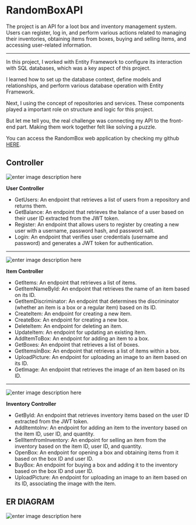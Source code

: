 


# RandomBoxAPI

The project is an API for a loot box and inventory management system. Users can register, log in, and perform various actions related to managing their inventories, obtaining items from boxes, buying and selling items, and accessing user-related information.

---
In this project, I worked with Entity Framework to configure its interaction with SQL databases, which was a key aspect of this project.

I learned how to set up the database context, define models and relationships, and perform various database operation with Entity Framework.

Next, I using the concept of repositories and services. These components played a important role on structure and logic for this project.

But let me tell you, the real challenge was connecting my API to the front-end part. Making them work together felt like solving a puzzle.

You can access the RandomBox web application by checking my github [HERE](https://github.com/slrlwtb2/RandomBoxWebApplication).

## Controller

![enter image description here](https://lh3.googleusercontent.com/pw/AIL4fc_7QT7BnXCvmXoLzUOJ2aTW24QokATPYlP5yo84xPp6oSugzPuyCev2ASIwpQl3ZoK_bmt10YI5qU6MLKqkQx8AEt5kr38Sr1j87D5vCwyM1g7xPLSbAc0eZE14UUYQCQxqiojlvQ480jieNoOK_4J-WQIrZud913EJW5_hGF4JESEoBRs2BtmQi_wBDWbP3D7a2MMF5oyIcFIHehzqJcO3hNct4v8yFa_mfD9OdMAIlR8AvapjjsRVAwp1sej8sDTr1n22Kp0-QCWdYsVdbHiAe5vFxVC6pFd4OF60yEgqsJq8hkD8qMaD8wIVj3-zla-hHLUVu2p8z4ZCxw-rJPyvwt2AyCIltFH6wOJFZcyUTXiPoZ_iiz6Q2cFSR5w5WdYai4xM8sYP70Huoaa2XXtPlFc8167d1oj3Ur6yv507QQAuVg76LQpaquNnDE8PdQcaCwTImJijJPyxWRB9H1Rz1j5w1NGo3VvqN4zo-AYvHGxltGwrBY1Sq4_0sJkwRY44qyiee_cUN_6uzkUfiA-wJJ6Vh--NtWysxX_SXVjA-C2hXoTBnnfJ9Vb8thCqppJyx3ZN9cU9ZOPg3-0cRqSreVYGSWdQ_w6Dt1PDqCYI4IijOafLscO2CAVnDRUYBOAssqq2Q9-2iEeevLQWFul09tFlYae6MtO7XEOIDr29oOvZK1oQMm6XWLD-GJjPA6VrhfADZTR3inTD5Ta8jf9LNt0q7-wTAmWNWYW0pNqR5oE31gmw84qfnhyCwqKHMjyX_J3oyO95OIu6bW3ftjeDvrYhV8RO6MHj61mqpEbFcyu0VYElFcQldbfkV9jeV1xzW-LUotPrBCWiVSVtjG2Jv_NfQSUOWGfASrmiVnxMDb-dGowYgcbo0E1zNJZubqW4uLK1xlPMfisZVYomRw=w349-h307-s-no?authuser=0)

**User Controller**

 - GetUsers: An endpoint that retrieves a list of users from a
   repository and returns them.
 - GetBalance: An endpoint that retrieves the balance of a user based on
   their user ID extracted from the JWT token.
 - Register: An endpoint that allows users to register by creating a new
   user with a username, password hash, and password salt.
 - Login: An endpoint that verifies user credentials (username and
   password) and generates a JWT token for authentication.

---
![enter image description here](https://lh3.googleusercontent.com/pw/AIL4fc-DN0SKdA0qqhhdWBUsrVlXrSweYNtrbAMr9D24dU4hDdAKM12s9Kyv7XnyOYLh7wSzUyO4Q3b05kKfJHwlSU06zXOTvXNPwk5infkI6gZG72J_uUFZ2ZkyNrNJmdvnhH5XvwCnn1M1G8ZrfAavuGXPglhSpN9mIivlFjB2iF9H01IbGjRZJ5jcKs46kFDxkl-S7AI0VezzEHkDonz3KsR-0MgG6tHQP-3mcN19THwL_BRuf0EHxKid6dq_x376r9Ts3jJR2H7UT-BYlajcVfJjRvvpnDXQidU-m6b6TnEBpjEzYHpXSdQcIuBIxziKCukgLv37B2vVguFn-b5y6WWVAt1G9jbFr8sM4tFkd_n9ABodX9KCEK3IH612Owuu3BPQ5xxqqQap9jQnZoADqY7rq8ryHuTUQOSLn8B637n7PyqiS_u4L310LqxK1wDWGm9pRXLfcD4VPzN4Xi_slqlca4Zq4Ov0jQMeteYFFZiXeZKi6UIpAiAYrB0kzCPQBXUSp3OjnYmz_K65KR17VgNRC39j0KCGfGRcLS0ji49HM_NHthoI5ggDMP97Zxd5Ore2jEgSTI5YX0qsHFbUEhPr7IcNKyhLzH_OmTJXuTjcN1Sgksd90eA68mPSFovMWTBuvGY9jw9pUqVNB26NiFM-zpU2SRp7VSn8ytasD3DO6liyHyJjU2f243h8e7HWCcBRsTDRZmQX8p7TbMQOIo-yrg7uwctjdNia0eu01FzOysJKo9ZsqWjWywr60O_mMryHpfJepLXpRSb7rtI-Mh4_08jwlg7fordmpET-wKEeL0IFn6TNbSxaMA-37CTwCmDQi5ma-Nap_pHNezknAj9Vgyxlr7RNRRd9Y_YHPyZO-01LjxagcpPjl9KD2fngxjrS8gylh8F4m2y-NBchqA=w644-h791-s-no?authuser=0)

**Item Controller**
 - GetItems: An endpoint that retrieves a list of items.
 - GetItemNameById: An endpoint that retrieves the name of an item based
   on its ID.
 - GetItemDiscriminator: An endpoint that determines the discriminator
   (whether an item is a box or a regular item) based on its ID.
 - CreateItem: An endpoint for creating a new item.
 - CreateBox: An endpoint for creating a new box.
 - DeleteItem: An endpoint for deleting an item.
 - UpdateItem: An endpoint for updating an existing item.
 - AddItemToBox: An endpoint for adding an item to a box.
 - GetBoxes: An endpoint that retrieves a list of boxes.
 - GetItemsInBox: An endpoint that retrieves a list of items within a
   box.
 - UploadPicture: An endpoint for uploading an image to an item based on
   its ID.
 - GetImage: An endpoint that retrieves the image of an item based on
   its ID.

---
![enter image description here](https://lh3.googleusercontent.com/pw/AIL4fc-B2rC5_y2w40OAGLtxuGoyc0IWynC_13CZFDa6Np5ld9NHIUZHjOTxD3KSvOW7eNfsZwG7IfVpOr559snJiJSYpqn2R6doSExIbR2R5tiHI8dmkzBLDUezpmURI5GmCo3uJL_KC3dwXKqBN8OTWaoqOhCAC8oJl6QvF9VlbSewiuuSp6zK5pSageSiL5_jvhOHiCDWhRujIpVMky_ypUIN1sAJiG0BwTXaU-6txX2PswOGhUlHesxLcfNGf80-DcgOSCwyeNV6PBApZl1MsH6zquXnYMJCHeS5Z2Uajh4bJt-5w6etpHq_7YwwTQBuwysS2kiu3KHDvHm5HySBlIBxOI55jy1CNAeWumavnw6CFjdTa_7u8WjzZTZYhKKPDgGjLtUKByF-tc-_vUV3Dg8BC6dhXkzIkemQQ5K4_nr1XR40Qe0xUGBZwDKHLwFAUljAhgXbgijWfLRbTCDCT0RyQI-xrFDIc3w5rLganvgX0uU0LkW_lA2mCX67gQycO4oqdMuY26769K6qk2HeR1leoyLyjWv1lOHtLftTjkLr3KpunB29jnwrVO55KUfOwfCfiEMTE682xGbP62MOcg6nKXX7TFqDPIZ-lhXBqTq8qhsiaHQDwF3h4TzaIq_H7nvcAhYrZuOIEbvzSVYeNL3ADsD4so8TBo4I7vXHlk_IBjOT6Lp87qb-TCsmuNQGHyCJqN8M4KPnzy-LgotWsHGaAwIwZH8xF4gVgod9MogZVE5ogFZgo4X2HMJN0LFfrgOcK9wnP_Xwz3EJ_CzRS0qsRzckHNiKN7itNqJuPaBzlExU3KK6MYMXP8mvQD0ktc6hvu50HauJiZPI1PO19K-L4XoP7wXe2wtUBnondvQu9wDIpfSUdVsp4OPlbMDEnaW4GUlWh5I6nXhl34XRcg=w729-h432-s-no?authuser=0)

**Inventory Controller**

 - GetById: An endpoint that retrieves inventory items based on the user
   ID extracted from the JWT token.
 - AddItemtoInv: An endpoint for adding an item to the inventory based
   on the item ID, user ID, and quantity.
 - SellItemfromInventory: An endpoint for selling an item from the
   inventory based on the item ID, user ID, and quantity.
 - OpenBox: An endpoint for opening a box and obtaining items from it
   based on the box ID and user ID.
 - BuyBox: An endpoint for buying a box and adding it to the inventory
   based on the box ID and user ID.
 - UploadPicture: An endpoint for uploading an image to an item based on
   its ID, associating the image with the item.

## ER DIAGRAM

![enter image description here](https://lh3.googleusercontent.com/pw/AIL4fc_EMrE8ZgwWduExVUaNvLkPQQAxk0PwK7GeWBqDvqbmO1DG-vGeLeUkY7ydRJebgpwhtV2jbUi_zFLeAPygH5_iLZZyz3p51vyeTQM-hxqri9g0CXUhtPcOqRqPszjPzNoOPC0sX0kQj17wI-t5kj_y156wp7FcIxIhrYR-7AS-rHytqn0rGBOT_QDzklm9xkyCpJjv2itWBuLPClzqrttA7rotzXKQsAg6BE9UGdGDJ3aeeIcH9zY_CpAIsoMqXn2F1rPEHj4if4cGs609g2nwYhTWFlO0Kf1FpMPZ1pf7GIntjPVTE0jXSRAzEYONIuZib5nCFv-JHhTpizgtpjl1VA0BK7Nt4g_eRIWL0PZIhXVmasP2-JipHLhNtvxi4Mj-SOMN8lAGj8t0_gEWkhhdszVbtDl2uEjmO_gWW9_ApNLyfA7ez4QAUYFm3zto7vs_7BwTFJIlagrOiCvOdqfDwj1pURAZ5fAiuwUGpnDPPuvZ1l9KV48d9TNJxaT6bVBVAKGf9iAYP250A2HWi7UPgxjIewDe6AGsxS-kQ4I4EPJWV3Q1YqfjE-WGFizYzKGf_YNt9NnhvfKr_qK6QivBtiW3mxJTcf283nMfe5IXaZ2uSGaDTU6hT7KV66X9-iRL2-Ilc6pE_7rUhYNBTUbYkFYLoAIhOifu-L1_Yjd0uCKpRbfiPxx8Ez1gChM2UY7ojthTp7wqT07JFb5oLSwaoW_b_ke4sYairCwVzPf9ktu2ea0_jJY5CJSIjxG8xZ_r3hqL1GNT0BR4cs1XF1tKPDnQpgQlN8VMzO_GcjUElVa1pUXCjmCgkGPQ8fZpiP7TBGK944ny0qHdd-IaP9mW9pNKqoYMl9bfqlhH8zfU2_BKfLcpx5FMwVs0emp1uRNu79JoSOI9s91oet3Wng=w1316-h556-s-no?authuser=0)
